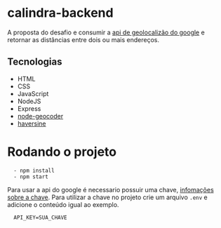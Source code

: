 # calindra-backend

A proposta do desafio e consumir a [api de geolocalizão do google](https://developers.google.com/maps/documentation/geocoding/start)
e retornar as distâncias entre dois ou mais endereços. 

## Tecnologias 
- HTML
- CSS
- JavaScript
- NodeJS
- Express
- [node-geocoder](https://www.npmjs.com/package/node-geocoder)
- [haversine](https://www.npmjs.com/package/haversine)

# Rodando o projeto

```
  - npm install
  - npm start
```
Para usar a api do google é necessario possuir uma chave, [infomações sobre a chave](https://developers.google.com/maps/documentation/geocoding/get-api-key).
Para utilizar a chave no projeto crie um arquivo `.env` e adicione o conteúdo igual ao exemplo.
```
  API_KEY=SUA_CHAVE
```
